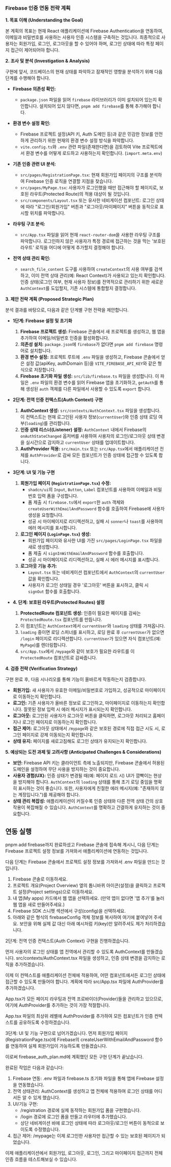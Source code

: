 ### **Firebase 인증 연동 전략 계획**

**1. 목표 이해 (Understanding the Goal)**

본 계획의 목표는 현재 React 애플리케이션에 Firebase Authentication을 연동하여, 이메일과 비밀번호를 사용하는 사용자 인증 시스템을 구축하는 것입니다. 최종적으로 사용자는 회원가입, 로그인, 로그아웃을 할 수 있어야 하며, 로그인 상태에 따라 특정 페이지 접근이 제어되어야 합니다.

**2. 조사 및 분석 (Investigation & Analysis)**

구현에 앞서, 코드베이스의 현재 상태를 파악하고 잠재적인 영향을 분석하기 위해 다음 단계를 수행해야 합니다.

*   **Firebase 의존성 확인:**
    *   `package.json` 파일을 읽어 `firebase` 라이브러리가 이미 설치되어 있는지 확인합니다. 설치되어 있지 않다면, `pnpm add firebase`를 통해 추가해야 합니다.

*   **환경 변수 설정 확인:**
    *   Firebase 프로젝트 설정(API 키, Auth 도메인 등)과 같은 민감한 정보를 안전하게 관리하기 위한 현재의 환경 변수 설정 방식을 파악합니다.
    *   `vite.config.ts`와 `.env` 관련 파일(존재한다면)을 검토하여 Vite 프로젝트에서 환경 변수를 어떻게 로드하고 사용하는지 확인합니다. (`import.meta.env`)

*   **기존 인증 관련 UI 분석:**
    *   `src/pages/RegistrationPage.tsx`: 현재 회원가입 페이지의 구조를 분석하여 Firebase 인증 로직을 연결할 지점을 찾습니다.
    *   `src/pages/MyPage.tsx`: 사용자가 로그인했을 때만 접근해야 할 페이지로, 보호된 라우트(Protected Route)의 적용 대상이 될 것입니다.
    *   `src/components/Layout.tsx` 또는 유사한 네비게이션 컴포넌트: 로그인 상태에 따라 "로그인/회원가입" 버튼과 "로그아웃/마이페이지" 버튼을 동적으로 표시할 위치를 파악합니다.

*   **라우팅 구조 분석:**
    *   `src/App.tsx` 파일을 읽어 현재 `react-router-dom`을 사용한 라우팅 구조를 파악합니다. 로그인하지 않은 사용자가 특정 경로에 접근하는 것을 막는 '보호된 라우트' 로직을 어디에 어떻게 추가할지 결정해야 합니다.

*   **전역 상태 관리 확인:**
    *   `search_file_content` 도구를 사용하여 `createContext`의 사용 여부를 검색하고, 이미 전역 상태 관리(예: React Context)가 사용되고 있는지 확인합니다. 인증 상태(로그인 여부, 현재 사용자 정보)를 전역적으로 관리하기 위한 새로운 `AuthContext`를 도입할지, 기존 시스템에 통합할지 결정합니다.

**3. 제안 전략 계획 (Proposed Strategic Plan)**

분석 결과를 바탕으로, 다음과 같은 단계별 구현 전략을 제안합니다.

*   **1단계: Firebase 설정 및 초기화**
    1.  **Firebase 프로젝트 생성:** Firebase 콘솔에서 새 프로젝트를 생성하고, 웹 앱을 추가하여 이메일/비밀번호 인증을 활성화합니다.
    2.  **의존성 설치:** `package.json`에 `firebase`가 없다면 `pnpm add firebase` 명령어로 설치합니다.
    3.  **환경 변수 설정:** 프로젝트 루트에 `.env` 파일을 생성하고, Firebase 콘솔에서 얻은 설정 값(apiKey, authDomain 등)을 `VITE_FIREBASE_API_KEY`와 같은 형식으로 저장합니다.
    4.  **Firebase 초기화 파일 생성:** `src/lib/firebase.ts` 파일을 생성합니다. 이 파일은 `.env` 파일의 환경 변수를 읽어 Firebase 앱을 초기화하고, `getAuth`를 통해 생성된 `auth` 객체를 다른 파일에서 사용할 수 있도록 `export` 합니다.

*   **2단계: 전역 인증 컨텍스트(Auth Context) 구현**
    1.  **AuthContext 생성:** `src/contexts/AuthContext.tsx` 파일을 생성합니다. 이 컨텍스트는 현재 로그인된 사용자 정보(`currentUser`)와 인증 상태 로딩 여부(`loading`)를 관리합니다.
    2.  **인증 상태 리스너(Listener) 설정:** `AuthContext` 내에서 Firebase의 `onAuthStateChanged` 옵저버를 사용하여 사용자의 로그인/로그아웃 상태 변경을 실시간으로 감지하고 `currentUser` 상태를 업데이트합니다.
    3.  **AuthProvider 적용:** `src/main.tsx` 또는 `src/App.tsx`에서 애플리케이션 전체를 `AuthProvider`로 감싸 모든 컴포넌트가 인증 상태에 접근할 수 있도록 합니다.

*   **3단계: UI 및 기능 구현**
    1.  **회원가입 페이지 (`RegistrationPage.tsx`) 수정:**
        *   `shadcn/ui`의 `Input`, `Button`, `Label` 컴포넌트를 사용하여 이메일과 비밀번호 입력 폼을 구성합니다.
        *   폼 제출 시 `firebase.ts`에서 `export`한 `auth` 객체와 `createUserWithEmailAndPassword` 함수를 호출하여 Firebase에 사용자 생성을 요청합니다.
        *   성공 시 마이페이지로 리디렉션하고, 실패 시 `sonner`나 `toast`를 사용하여 에러 메시지를 표시합니다.
    2.  **로그인 페이지 (`LoginPage.tsx`) 생성:**
        *   회원가입 페이지와 유사한 UI를 가진 `src/pages/LoginPage.tsx` 파일을 새로 생성합니다.
        *   폼 제출 시 `signInWithEmailAndPassword` 함수를 호출합니다.
        *   성공 시 마이페이지로 리디렉션하고, 실패 시 에러 메시지를 표시합니다.
    3.  **로그아웃 기능 추가:**
        *   `Layout.tsx` 또는 네비게이션 컴포넌트에서 `AuthContext`의 `currentUser` 값을 확인합니다.
        *   사용자가 로그인 상태일 경우 '로그아웃' 버튼을 표시하고, 클릭 시 `signOut` 함수를 호출합니다.

*   **4. 단계: 보호된 라우트(Protected Routes) 설정**
    1.  **ProtectedRoute 컴포넌트 생성:** 인증이 필요한 페이지를 감싸는 `ProtectedRoute.tsx` 컴포넌트를 만듭니다.
    2.  이 컴포넌트는 `AuthContext`에서 `currentUser`와 `loading` 상태를 가져옵니다.
    3.  `loading` 중이면 로딩 스피너를 표시하고, 로딩 완료 후 `currentUser`가 없으면 `/login` 페이지로 리디렉션합니다. `currentUser`가 있으면 자식 컴포넌트(예: `MyPage`)를 렌더링합니다.
    4.  `src/App.tsx`에서 `/mypage`와 같이 보호가 필요한 라우트를 이 `ProtectedRoute` 컴포넌트로 감싸줍니다.

**4. 검증 전략 (Verification Strategy)**

구현 완료 후, 다음 시나리오를 통해 기능이 올바르게 작동하는지 검증합니다.

*   **회원가입:** 새 사용자가 유효한 이메일/비밀번호로 가입하고, 성공적으로 마이페이지로 이동하는지 확인합니다.
*   **로그인:** 기존 사용자가 올바른 정보로 로그인하고, 마이페이지로 이동하는지 확인합니다. 잘못된 정보 입력 시 에러 메시지가 표시되는지 확인합니다.
*   **로그아웃:** 로그인된 사용자가 로그아웃 버튼을 클릭하면, 로그아웃 처리되고 홈페이지나 로그인 페이지로 이동하는지 확인합니다.
*   **접근 제어:** 로그아웃 상태에서 `/mypage`와 같은 보호된 경로에 직접 접근 시도 시, 로그인 페이지로 강제 이동되는지 확인합니다.
*   **상태 유지:** 페이지를 새로고침해도 로그인 상태가 유지되는지 확인합니다.

**5. 예상되는 도전 과제 및 고려사항 (Anticipated Challenges & Considerations)**

*   **보안:** Firebase API 키는 클라이언트 측에 노출되지만, Firebase 콘솔에서 허용된 도메인을 설정하여 무단 사용을 방지하는 것이 중요합니다.
*   **사용자 경험(UX):** 인증 상태가 변경될 때(예: 페이지 로드 시) UI가 깜빡이는 현상을 방지해야 합니다. `AuthContext`의 `loading` 상태를 통해 초기 로딩 중임을 명확히 표시하는 것이 좋습니다. 또한, 사용자에게 친절한 에러 메시지(예: "존재하지 않는 계정입니다.")를 제공해야 합니다.
*   **상태 관리 복잡성:** 애플리케이션이 커질수록 인증 상태와 다른 전역 상태 간의 상호작용이 복잡해질 수 있습니다. `AuthContext`를 명확하고 간결하게 유지하는 것이 중요합니다.

## 연동 실행

pnpm add firebase까지 완료하셨고 Firebase 콘솔에 접속해 계시니, 다음 단계는
  Firebase 프로젝트 설정 정보를 가져와서 애플리케이션에 연동하는 것입니다.
  
다음 단계는 Firebase 콘솔에서 프로젝트 설정 정보를 가져와서 .env 파일을 만드는 것입니다.

   1. Firebase 콘솔로 이동하세요.
   2. 프로젝트 개요(Project Overview) 옆의 톱니바퀴 아이콘(설정)을 클릭하고 프로젝트 설정(Project settings)으로
       이동하세요.
   3. 내 앱(My apps) 카드에서 웹 앱을 선택하세요. (만약 앱이 없다면 '앱 추가'를 눌러 웹 앱을 새로
      만들어주세요.)
   4. Firebase SDK 스니펫 섹션에서 구성(config)을 선택하세요.
   5. 아래와 같은 형식의 firebaseConfig 객체 정보를 복사하여 여기에 붙여넣어 주세요. 보안을 위해 실제 값 대신
      아래 예시처럼 키(key)만 알려주셔도 제가 처리하겠습니다.
	  
 2단계: 전역 인증 컨텍스트(Auth Context) 구현을 진행하겠습니다.

  먼저 사용자의 로그인 상태를 앱 전역에서 관리할 수 있도록 AuthContext를 만들겠습니다.
  src/contexts/AuthContext.tsx 파일을 생성하고, 인증 상태 변경을 감지하는 로직을 추가하겠습니다.
  
   이제 이 컨텍스트를 애플리케이션 전체에 적용하여, 어떤 컴포넌트에서든 로그인 상태에 접근할 수 있도록
  만들어야 합니다. 계획에 따라 src/App.tsx 파일에 AuthProvider를 추가하겠습니다.
  
  App.tsx가 모든 페이지 라우팅과 전역 프로바이더(Provider)들을 관리하고 있으므로, 여기에 AuthProvider를
  추가하는 것이 가장 적절합니다.

  App.tsx 파일의 최상위 레벨에 AuthProvider를 추가하여 모든 컴포넌트가 인증 컨텍스트를 공유하도록
  수정하겠습니다.
  
   3단계: UI 및 기능 구현으로 넘어가겠습니다. 먼저 회원가입 페이지(RegistrationPage.tsx)에 Firebase의
  createUserWithEmailAndPassword 함수를 연동하여 실제 회원가입이 가능하도록 만들겠습니다.
  
  이로써 firebase_auth_plan.md에 계획했던 모든 구현 단계가 끝났습니다.

  완료된 작업은 다음과 같습니다:

   1. Firebase 연동: .env 파일과 firebase.ts 초기화 파일을 통해 앱에 Firebase 설정을 연동했습니다.
   2. 전역 상태관리: AuthContext를 생성하고 앱 전체에 적용하여 로그인 상태를 어디서든 알 수 있게 했습니다.
   3. UI/기능 구현:
       * /registration 경로에 실제 동작하는 회원가입 폼을 구현했습니다.
       * /login 경로에 로그인 폼을 만들고 라우터에 추가했습니다.
       * 상단 네비게이션 바에 로그인 상태에 따라 로그아웃/로그인 버튼이 동적으로 보이도록 수정했습니다.
   4. 접근 제어: /mypage는 이제 로그인한 사용자만 접근할 수 있는 보호된 페이지가 되었습니다.

  이제 애플리케이션에서 회원가입, 로그아웃, 로그인, 그리고 마이페이지 접근까지 전체 인증 흐름을 테스트해보실
   수 있습니다.